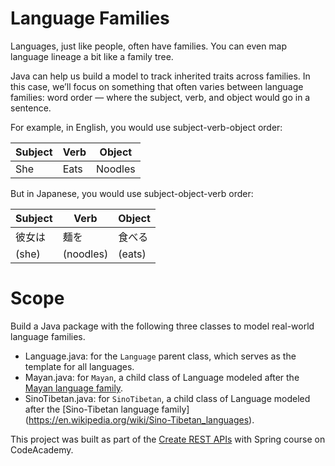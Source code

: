 # Language Families

Languages, just like people, often have families. You can even map language lineage a bit like a family tree.

Java can help us build a model to track inherited traits across families. In this case, we’ll focus on something that often varies between language families: word order — where the subject, verb, and object would go in a sentence.

For example, in English, you would use subject-verb-object order:

| Subject     | Verb        | Object  |
| ----------- | ----------- | ------- |
| She         | Eats        | Noodles |

But in Japanese, you would use subject-object-verb order:

| Subject     | Verb        | Object  |
| ----------- | ----------- | ------- |
| 彼女は       | 麺を         |  食べる |
| (she)	      | (noodles)   |	(eats) |

# Scope
Build a Java package with the following three classes to model real-world language families.

- Language.java: for the ```Language``` parent class, which serves as the template for all languages.
- Mayan.java: for ```Mayan```, a child class of Language modeled after the [Mayan language family](https://en.wikipedia.org/wiki/Mayan_languages).
- SinoTibetan.java: for ```SinoTibetan```, a child class of Language modeled after the [Sino-Tibetan language family] (https://en.wikipedia.org/wiki/Sino-Tibetan_languages).

This project was built as part of the [Create REST APIs](https://www.codecademy.com/learn/paths/create-rest-apis-with-spring-and-java) with Spring course on CodeAcademy.

